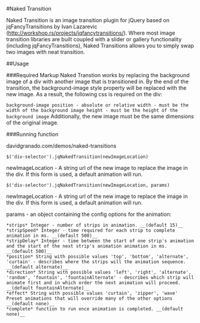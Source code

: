 #Naked Transition

Naked Transition is an image transition plugin for jQuery based on jqFancyTransitions by Ivan Lazarevic (http://workshop.rs/projects/jqfancytransitions/).  Where most image transition libraries are built coupled with a slider or gallery functionality (including jqFancyTransitions), Naked Transitions allows you to simply swap two images with neat transition.

##Usage

###Required Markup
Naked Transtion works by replacing the background image of a div with another image that is transitioned in.  By the end of the transition, the background-image style property will be replaced with the new image.  As a result, the following css is required on the div:

`
background-image
position - absolute or relative
width - must be the width of the background image
height - must be the height of the background image
`
Additionally, the new image must be the same dimensions of the original image.

###Running function

davidgranado.com/demos/naked-transitions

`$('div-selector').jqNakedTransition(newImageLocation)`

newImageLocation - A string url of the new image to replace the image in the div.  If this form is used, a default animation will run.

`$('div-selector').jqNakedTransition(newImageLocation, params)`

newImageLocation - A string url of the new image to replace the image in the div.  If this form is used, a default animation will run.

params - an object containing the config options for the animation:

	*strips* Integer - number of strips in animation. __(default 15)__
	*stripSpeed* Integer - time required for each strip to complete animation in ms. __(default 500)__
	*stripDelay* Integer - time between the start of one strip's animation and the start of the next strip's animation animation in ms. __(default 500)__
	*position* String with possible values 'top', 'bottom', 'alternate', 'curtain' - describes where the strips will the animation sequence. __(default alternate)__
	*direction* String with possible values 'left', 'right', 'alternate', 'random', 'fountain', 'fountainAlternate' - describes which strip will animate first and in which order the next animation will proceed. __(default fountainAlternate)__
	*effect* String with possible values 'curtain', 'zipper', 'wave' Preset animations that will override many of the other options __(default none)__
	*complete* function to run once animation is completed. __(default none)__
